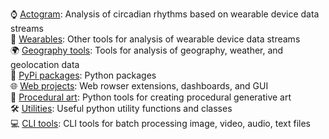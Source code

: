 ⌚️ [Actogram](https://github.com/timpyrkov?tab=repositories&q=topic%3Aactogram): Analysis of circadian rhythms based on wearable device data streams<br>
👟 [Wearables](https://github.com/timpyrkov?tab=repositories&q=topic%3Awearables): Other tools for analysis of wearable device data streams<br>
🌍 [Geography tools](https://github.com/timpyrkov?tab=repositories&q=topic%3Ageography): Tools for analysis of geography, weather, and geolocation data<br>
🐍 [PyPi packages](https://github.com/timpyrkov?tab=repositories&q=topic%3Apackage): Python packages<br>
🌐 [Web projects](https://github.com/timpyrkov?tab=repositories&q=topic%3Aweb): Web rowser extensions, dashboards, and GUI<br>
🎨 [Procedural art](https://github.com/timpyrkov?tab=repositories&q=topic%3Aart): Python tools for creating procedural generative art<br>
🛠️ [Utilities](https://github.com/timpyrkov?tab=repositories&q=topic%3Autils): Useful python utility functions and classes<br>
💻 [CLI tools](https://github.com/timpyrkov?tab=repositories&q=topic%3Acli-tools): CLI tools for batch processing image, video, audio, text files<br>
